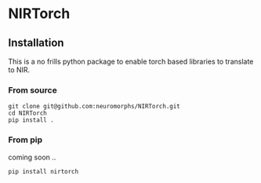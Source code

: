 # NIRTorch

## Installation
This is a no frills python package to enable torch based libraries to translate to NIR.

### From source

```shell
git clone git@github.com:neuromorphs/NIRTorch.git
cd NIRTorch
pip install .
```

### From pip

coming soon .. 

```shell
pip install nirtorch
```
